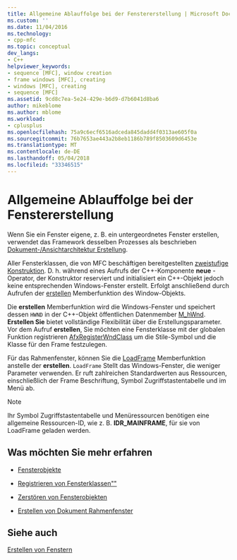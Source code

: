 ```yaml
---
title: Allgemeine Ablauffolge bei der Fenstererstellung | Microsoft Docs
ms.custom: ''
ms.date: 11/04/2016
ms.technology:
- cpp-mfc
ms.topic: conceptual
dev_langs:
- C++
helpviewer_keywords:
- sequence [MFC], window creation
- frame windows [MFC], creating
- windows [MFC], creating
- sequence [MFC]
ms.assetid: 9cd8c7ea-5e24-429e-b6d9-d7b6041d8ba6
author: mikeblome
ms.author: mblome
ms.workload:
- cplusplus
ms.openlocfilehash: 75a9c6ecf6516adceda845dadd4f0313ae605f0a
ms.sourcegitcommit: 76b7653ae443a2b8eb1186b789f8503609d6453e
ms.translationtype: MT
ms.contentlocale: de-DE
ms.lasthandoff: 05/04/2018
ms.locfileid: "33346515"
---
```

# <a name="general-window-creation-sequence"></a>Allgemeine Ablauffolge bei der Fenstererstellung
Wenn Sie ein Fenster eigene, z. B. ein untergeordnetes Fenster erstellen, verwendet das Framework desselben Prozesses als beschrieben [Dokument-/Ansichtarchitektur Erstellung](../mfc/document-view-creation.md).  
  
 Aller Fensterklassen, die von MFC beschäftigen bereitgestellten [zweistufige Konstruktion](../mfc/one-stage-and-two-stage-construction-of-objects.md). D. h. während eines Aufrufs der C++-Komponente **neue** -Operator, der Konstruktor reserviert und initialisiert ein C++-Objekt jedoch keine entsprechenden Windows-Fenster erstellt. Erfolgt anschließend durch Aufrufen der [erstellen](../mfc/reference/cwnd-class.md#create) Memberfunktion des Window-Objekts.  
  
 Die **erstellen** Memberfunktion wird die Windows-Fenster und speichert dessen `HWND` in der C++-Objekt öffentlichen Datenmember [M_hWnd](../mfc/reference/cwnd-class.md#m_hwnd). **Erstellen Sie** bietet vollständige Flexibilität über die Erstellungsparameter. Vor dem Aufruf **erstellen**, Sie möchten eine Fensterklasse mit der globalen Funktion registrieren [AfxRegisterWndClass](../mfc/reference/application-information-and-management.md#afxregisterwndclass) um die Stile-Symbol und die Klasse für den Frame festzulegen.  
  
 Für das Rahmenfenster, können Sie die [LoadFrame](../mfc/reference/cframewnd-class.md#loadframe) Memberfunktion anstelle der **erstellen**. `LoadFrame` Stellt das Windows-Fenster, die weniger Parameter verwenden. Er ruft zahlreichen Standardwerten aus Ressourcen, einschließlich der Frame Beschriftung, Symbol Zugriffstastentabelle und im Menü ab.  
  
> [!NOTE]
>  Ihr Symbol Zugriffstastentabelle und Menüressourcen benötigen eine allgemeine Ressourcen-ID, wie z. B. **IDR_MAINFRAME**, für sie von LoadFrame geladen werden.  
  
## <a name="what-do-you-want-to-know-more-about"></a>Was möchten Sie mehr erfahren  
  
-   [Fensterobjekte](../mfc/window-objects.md)  
  
-   [Registrieren von Fensterklassen""](../mfc/registering-window-classes.md)  
  
-   [Zerstören von Fensterobjekten](../mfc/destroying-window-objects.md)  
  
-   [Erstellen von Dokument Rahmenfenster](../mfc/creating-document-frame-windows.md)  
  
## <a name="see-also"></a>Siehe auch  
 [Erstellen von Fenstern](../mfc/creating-windows.md)

